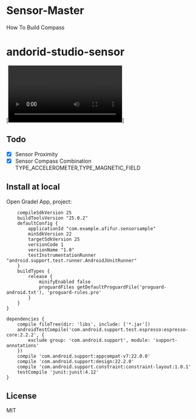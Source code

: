# Sensor-Master
How To Build Compass

# andorid-studio-sensor
[![Screenshot](https://raw.githubusercontent.com/afifurrozaq/Sensor-Master/master/demo/demo.mp4)]  

## Todo
- [x] Sensor Proximity
- [x] Sensor Compass Combination TYPE_ACCELEROMETER,TYPE_MAGNETIC_FIELD

## Install at local
Open Gradel App, project:  
``` android {
    compileSdkVersion 25
    buildToolsVersion "25.0.2"
    defaultConfig {
        applicationId "com.example.afifur.sensorsample"
        minSdkVersion 22
        targetSdkVersion 25
        versionCode 1
        versionName "1.0"
        testInstrumentationRunner "android.support.test.runner.AndroidJUnitRunner"
    }
    buildTypes {
        release {
            minifyEnabled false
            proguardFiles getDefaultProguardFile('proguard-android.txt'), 'proguard-rules.pro'
        }
    }
}

dependencies {
    compile fileTree(dir: 'libs', include: ['*.jar'])
    androidTestCompile('com.android.support.test.espresso:espresso-core:2.2.2', {
        exclude group: 'com.android.support', module: 'support-annotations'
    })
    compile 'com.android.support:appcompat-v7:22.0.0'
    compile 'com.android.support:design:22.2.0'
    compile 'com.android.support.constraint:constraint-layout:1.0.1'
    testCompile 'junit:junit:4.12'
}
```
 

## License
MIT

